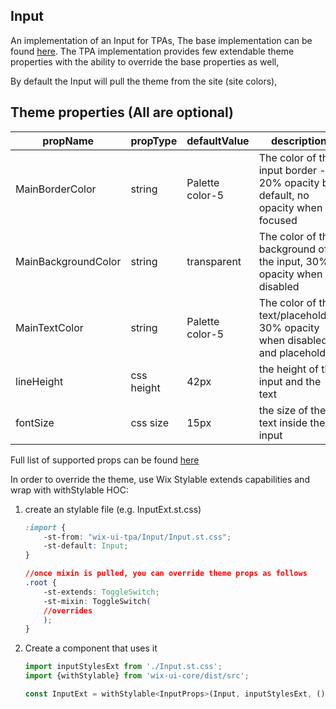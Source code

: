 ## Input
An implementation of an Input for TPAs,
The base implementation can be found [here](https://wix.github.io/wix-ui/?selectedKind=Components&selectedStory=Input).
The TPA implementation provides few extendable theme properties with the ability to override the base properties as well,

By default the Input will pull the theme from the site (site colors),

## Theme properties (All are optional)

| propName   | propType | defaultValue | description |
|------------|----------|--------------|-------------|
| MainBorderColor  | string   | Palette color-5 | The color of the input border - 20% opacity by default, no opacity when focused |
| MainBackgroundColor  | string   | transparent | The color of the background of the input, 30% opacity when disabled |
| MainTextColor  | string   | Palette color-5 | The color of the text/placeholder, 30% opacity when disabled and placeholder |
| lineHeight  | css height   | 42px | the height of the input and the text |
| fontSize  | css size   | 15px | the size of the text inside the input |

Full list of supported props can be found [here](https://wix.github.io/wix-ui/?selectedKind=Components&selectedStory=Input)


In order to override the theme, use Wix Stylable extends capabilities and wrap with withStylable HOC:

1. create an stylable file (e.g. InputExt.st.css)
    ``` css
    :import {
        -st-from: "wix-ui-tpa/Input/Input.st.css";
        -st-default: Input;
    }

    //once mixin is pulled, you can override theme props as follows
    .root {
        -st-extends: ToggleSwitch;
        -st-mixin: ToggleSwitch(
        //overrides
        );
    }
    ```

2. Create a component that uses it
    ``` javascript
    import inputStylesExt from './Input.st.css';
    import {withStylable} from 'wix-ui-core/dist/src';

    const InputExt = withStylable<InputProps>(Input, inputStylesExt, () => null);
    ```